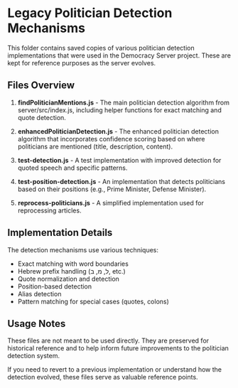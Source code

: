 # Legacy Politician Detection Mechanisms

This folder contains saved copies of various politician detection implementations that were used in the Democracy Server project. These are kept for reference purposes as the server evolves.

## Files Overview

1. **findPoliticianMentions.js** - The main politician detection algorithm from server/src/index.js, including helper functions for exact matching and quote detection.

2. **enhancedPoliticianDetection.js** - The enhanced politician detection algorithm that incorporates confidence scoring based on where politicians are mentioned (title, description, content).

3. **test-detection.js** - A test implementation with improved detection for quoted speech and specific patterns.

4. **test-position-detection.js** - An implementation that detects politicians based on their positions (e.g., Prime Minister, Defense Minister).

5. **reprocess-politicians.js** - A simplified implementation used for reprocessing articles.

## Implementation Details

The detection mechanisms use various techniques:

- Exact matching with word boundaries
- Hebrew prefix handling (ל, מ, ב, etc.)
- Quote normalization and detection
- Position-based detection
- Alias detection
- Pattern matching for special cases (quotes, colons)

## Usage Notes

These files are not meant to be used directly. They are preserved for historical reference and to help inform future improvements to the politician detection system.

If you need to revert to a previous implementation or understand how the detection evolved, these files serve as valuable reference points. 
